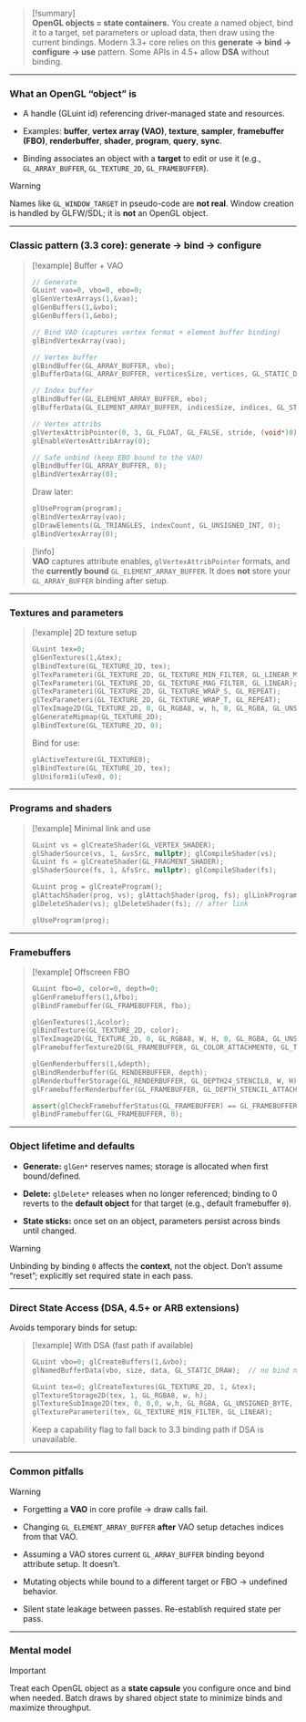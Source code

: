 > [!summary]  
> **OpenGL objects = state containers.** You create a named object, bind it to a target, set parameters or upload data, then draw using the current bindings. Modern 3.3+ core relies on this **generate → bind → configure → use** pattern. Some APIs in 4.5+ allow **DSA** without binding.

---

### What an OpenGL “object” is

- A handle (GLuint id) referencing driver-managed state and resources.
    
- Examples: **buffer**, **vertex array (VAO)**, **texture**, **sampler**, **framebuffer (FBO)**, **renderbuffer**, **shader**, **program**, **query**, **sync**.
    
- Binding associates an object with a **target** to edit or use it (e.g., `GL_ARRAY_BUFFER`, `GL_TEXTURE_2D`, `GL_FRAMEBUFFER`).
    

> [!warning]  
> Names like `GL_WINDOW_TARGET` in pseudo-code are **not real**. Window creation is handled by GLFW/SDL; it is **not** an OpenGL object.

---

### Classic pattern (3.3 core): generate → bind → configure

> [!example] Buffer + VAO
> 
> ```cpp
> // Generate
> GLuint vao=0, vbo=0, ebo=0;
> glGenVertexArrays(1,&vao);
> glGenBuffers(1,&vbo);
> glGenBuffers(1,&ebo);
> 
> // Bind VAO (captures vertex format + element buffer binding)
> glBindVertexArray(vao);
> 
> // Vertex buffer
> glBindBuffer(GL_ARRAY_BUFFER, vbo);
> glBufferData(GL_ARRAY_BUFFER, verticesSize, vertices, GL_STATIC_DRAW);
> 
> // Index buffer
> glBindBuffer(GL_ELEMENT_ARRAY_BUFFER, ebo);
> glBufferData(GL_ELEMENT_ARRAY_BUFFER, indicesSize, indices, GL_STATIC_DRAW);
> 
> // Vertex attribs
> glVertexAttribPointer(0, 3, GL_FLOAT, GL_FALSE, stride, (void*)0);
> glEnableVertexAttribArray(0);
> 
> // Safe unbind (keep EBO bound to the VAO)
> glBindBuffer(GL_ARRAY_BUFFER, 0);
> glBindVertexArray(0);
> ```
> 
> Draw later:
> 
> ```cpp
> glUseProgram(program);
> glBindVertexArray(vao);
> glDrawElements(GL_TRIANGLES, indexCount, GL_UNSIGNED_INT, 0);
> glBindVertexArray(0);
> ```

> [!info]  
> **VAO** captures attribute enables, `glVertexAttribPointer` formats, and the **currently bound** `GL_ELEMENT_ARRAY_BUFFER`. It does **not** store your `GL_ARRAY_BUFFER` binding after setup.

---

### Textures and parameters

> [!example] 2D texture setup
> 
> ```cpp
> GLuint tex=0;
> glGenTextures(1,&tex);
> glBindTexture(GL_TEXTURE_2D, tex);
> glTexParameteri(GL_TEXTURE_2D, GL_TEXTURE_MIN_FILTER, GL_LINEAR_MIPMAP_LINEAR);
> glTexParameteri(GL_TEXTURE_2D, GL_TEXTURE_MAG_FILTER, GL_LINEAR);
> glTexParameteri(GL_TEXTURE_2D, GL_TEXTURE_WRAP_S, GL_REPEAT);
> glTexParameteri(GL_TEXTURE_2D, GL_TEXTURE_WRAP_T, GL_REPEAT);
> glTexImage2D(GL_TEXTURE_2D, 0, GL_RGBA8, w, h, 0, GL_RGBA, GL_UNSIGNED_BYTE, pixels);
> glGenerateMipmap(GL_TEXTURE_2D);
> glBindTexture(GL_TEXTURE_2D, 0);
> ```
> 
> Bind for use:
> 
> ```cpp
> glActiveTexture(GL_TEXTURE0);
> glBindTexture(GL_TEXTURE_2D, tex);
> glUniform1i(uTex0, 0);
> ```

---

### Programs and shaders

> [!example] Minimal link and use
> 
> ```cpp
> GLuint vs = glCreateShader(GL_VERTEX_SHADER);
> glShaderSource(vs, 1, &vsSrc, nullptr); glCompileShader(vs);
> GLuint fs = glCreateShader(GL_FRAGMENT_SHADER);
> glShaderSource(fs, 1, &fsSrc, nullptr); glCompileShader(fs);
> 
> GLuint prog = glCreateProgram();
> glAttachShader(prog, vs); glAttachShader(prog, fs); glLinkProgram(prog);
> glDeleteShader(vs); glDeleteShader(fs); // after link
> 
> glUseProgram(prog);
> ```

---

### Framebuffers

> [!example] Offscreen FBO
> 
> ```cpp
> GLuint fbo=0, color=0, depth=0;
> glGenFramebuffers(1,&fbo);
> glBindFramebuffer(GL_FRAMEBUFFER, fbo);
> 
> glGenTextures(1,&color);
> glBindTexture(GL_TEXTURE_2D, color);
> glTexImage2D(GL_TEXTURE_2D, 0, GL_RGBA8, W, H, 0, GL_RGBA, GL_UNSIGNED_BYTE, nullptr);
> glFramebufferTexture2D(GL_FRAMEBUFFER, GL_COLOR_ATTACHMENT0, GL_TEXTURE_2D, color, 0);
> 
> glGenRenderbuffers(1,&depth);
> glBindRenderbuffer(GL_RENDERBUFFER, depth);
> glRenderbufferStorage(GL_RENDERBUFFER, GL_DEPTH24_STENCIL8, W, H);
> glFramebufferRenderbuffer(GL_FRAMEBUFFER, GL_DEPTH_STENCIL_ATTACHMENT, GL_RENDERBUFFER, depth);
> 
> assert(glCheckFramebufferStatus(GL_FRAMEBUFFER) == GL_FRAMEBUFFER_COMPLETE);
> glBindFramebuffer(GL_FRAMEBUFFER, 0);
> ```

---

### Object lifetime and defaults

- **Generate:** `glGen*` reserves names; storage is allocated when first bound/defined.
    
- **Delete:** `glDelete*` releases when no longer referenced; binding to 0 reverts to the **default object** for that target (e.g., default framebuffer `0`).
    
- **State sticks:** once set on an object, parameters persist across binds until changed.
    

> [!warning]  
> Unbinding by binding `0` affects the **context**, not the object. Don’t assume “reset”; explicitly set required state in each pass.

---

### Direct State Access (DSA, 4.5+ or ARB extensions)

Avoids temporary binds for setup:

> [!example] With DSA (fast path if available)
> 
> ```cpp
> GLuint vbo=0; glCreateBuffers(1,&vbo);
> glNamedBufferData(vbo, size, data, GL_STATIC_DRAW);  // no bind needed
> 
> GLuint tex=0; glCreateTextures(GL_TEXTURE_2D, 1, &tex);
> glTextureStorage2D(tex, 1, GL_RGBA8, w, h);
> glTextureSubImage2D(tex, 0, 0,0, w,h, GL_RGBA, GL_UNSIGNED_BYTE, pixels);
> glTextureParameteri(tex, GL_TEXTURE_MIN_FILTER, GL_LINEAR);
> ```
> 
> Keep a capability flag to fall back to 3.3 binding path if DSA is unavailable.

---

### Common pitfalls

> [!warning]
> 
> - Forgetting a **VAO** in core profile → draw calls fail.
>     
> - Changing `GL_ELEMENT_ARRAY_BUFFER` **after** VAO setup detaches indices from that VAO.
>     
> - Assuming a VAO stores current `GL_ARRAY_BUFFER` binding beyond attribute setup. It doesn’t.
>     
> - Mutating objects while bound to a different target or FBO → undefined behavior.
>     
> - Silent state leakage between passes. Re-establish required state per pass.
>     

---

### Mental model

> [!important]  
> Treat each OpenGL object as a **state capsule** you configure once and bind when needed. Batch draws by shared object state to minimize binds and maximize throughput.